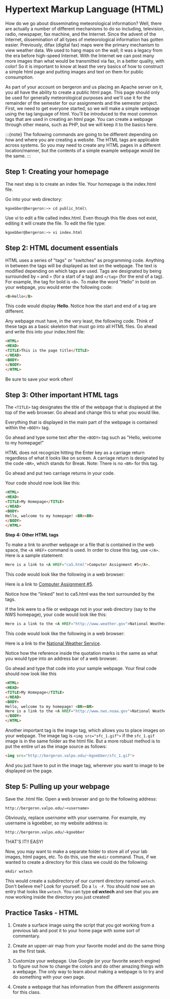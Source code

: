 # Hypertext Markup Language (HTML)

How do we go about disseminating meteorological information? Well, there
are actually a number of different mechanisms to do so including,
television, radio, newspaper, fax machine, and the Internet. Since the
advent of the Internet, dissemination of all types of meteorological
information has gotten easier. Previously, difax (digital fax) maps were
the primary mechanism to view weather data. We used to hang maps on the
wall; it was a legacy from the era before high-speed Internet. With the
Internet we can post many more images than what would be transmitted via
fax, in a better quality, with color! So it is important to know at
least the very basics of how to construct a simple html page and putting
images and text on them for public consumption.

As part of your account on bergeron and us placing an Apache server on
it, you all have the ability to create a public html page. This page
should only be used for generally meteorological purposes and we'll use
it for the remainder of the semester for our assignments and the
semester project. First, we need to get everyone started, so we will
make a simple webpage using the tag language of html. You'll be
introduced to the most common tags that are used in creating an html
page. You can create a webpage through other means, such as PHP, but we
will keep it to the basics here.

:::{note}
The following commands are going to be different depending on how and where
you are creating a website. The HTML tags are applicable across systems. So
you may need to create any HTML pages in a different location/manner, but
the contents of a simple example webpage would be the same.
:::

## Step 1: Creating your homepage

The next step is to create an index file. Your homepage is the
index.html file.

Go into your web directory:

`kgoebber@bergeron:~> cd public_html\`

Use vi to edit a file called index.html. Even though this file does not
exist, editing it will create the file. To edit the file type:

`kgoebber@bergeron:~> vi index.html`

## Step 2: HTML document essentials

HTML uses a series of "tags" or "switches" as programming code.
Anything in between the tags will be displayed as text on the webpage.
The text is modified depending on which tags are used. Tags are
designated by being surrounded by `<` and `>` (for a start of a tag) and
`</tag>` (for the end of a tag). For example, the tag for bold is
`<B>`. To make the word "Hello" in bold on your webpage, you would enter
the following code:

```html
<B>Hello</B>
```

This code would display **Hello**. Notice how the start and end of a tag
are different.

Any webpage must have, in the very least, the following code. Think of
these tags as a basic skeleton that must go into all HTML files. Go
ahead and write this into your index.html file:

```html
<HTML>
<HEAD>
<TITLE>This is the page title</TITLE>
</HEAD>
<BODY>
</BODY>
</HTML>
```

Be sure to save your work often!

## Step 3: Other important HTML tags

The `<TITLE>` tag designates the title of the webpage that is displayed
at the top of the web browser. Go ahead and change this to what you
would like.

Everything that is displayed in the main part of the webpage is
contained within the `<BODY>` tag.

Go ahead and type some text after the `<BODY>` tag such as "Hello,
welcome to my homepage!"

HTML does not recognize hitting the Enter key as a carriage return
regardless of what it looks like on screen. A carriage return is
designated by the code `<BR>`, which stands for Break. Note: There is no
`<BR>` for this tag.

Go ahead and put two carriage returns in your code.

Your code should now look like this:

```html
<HTML>
<HEAD>
<TITLE>My Homepage</TITLE>
</HEAD>
<BODY>
Hello, welcome to my homepage! <BR><BR>
</BODY>
</HTML>
```

**Step 4: Other HTML tags**

To make a link to another webpage or a file that is contained in the web
space, the `<A HREF>` command is used. In order to close this tag, use
`</A>`. Here is a sample statement:

```html
Here is a link to <A HREF="ca5.html">Computer Assignment #5</A>.
```

This code would look like the following in a web browser:

Here is a link to [Computer Assignment #5](http://bergeron.valpo.edu/~kgoebber/ca5.html).

Notice how the "linked" text to ca5.html was the text surrounded by
the tags.

If the link were to a file or webpage not in your web directory (say to
the NWS homepage), your code would look like this:

```html
Here is a link to the <A HREF="http://www.weather.gov">National Weather Service</A>.
```

This code would look like the following in a web browser:

Here is a link to the [National Weather Service](https://www.weather.gov).

Notice how the reference inside the quotation marks is the same as what
you would type into an address bar of a web browser.

Go ahead and type that code into your sample webpage. Your final code
should now look like this

```html
<HTML>
<HEAD>
<TITLE>My Homepage</TITLE>
</HEAD>
<BODY>
Hello, welcome to my homepage! <BR><BR>
Here is a link to the <A HREF="http://www.nws.noaa.gov">National Weather Service</A>.
</BODY>
</HTML>
```

Another important tag is the image tag, which allows you to place images
on your webpage. The image tag is ```<img src="sfc_1.gif">``` if the
`sfc_1.gif` image is in the same folder as the html file. But a more
robust method is to put the entire url as the image source as follows:

```html
<img src="http://bergeron.valpo.edu/~kgoebber/sfc_1.gif">
```

And you just have to put in the image tag, wherever you want to image to
be displayed on the page.

## Step 5: Pulling up your webpage

Save the .html file. Open a web browser and go to the following
address:

`http://bergeron.valpo.edu/~<username>`

Obviously, replace *username* with your username. For example, my
username is kgoebber, so my website address is:

`http://bergeron.valpo.edu/~kgoebber`

THAT'S IT!! EASY!

Now, you may want to make a separate folder to store all of your lab
images, html pages, etc. To do this, use the `mkdir` command. Thus, if
we wanted to create a directory for this class we could do the
following:

`mkdir wxtech`

This would create a subdirectory of our current directory named
`wxtech`. Don't believe me? Look for yourself. Do a `ls -F`. You
should now see an entry that looks like `wxtech`. You can type **cd
wxtech** and see that you are now working inside the directory you just
created!

## Practice Tasks - HTML

1.  Create a surface image using the script that you got working from a
    previous lab and post it to your home page with some sort of
    commentary.

2.  Create an upper-air map from your favorite model and do the same
    thing as the first task.

3.  Customize your webpage. Use Google (or your favorite search engine)
    to figure out how to change the colors and do other amazing things
    with a webpage. The only way to learn about making a webpage is to
    try and do something with your own page.

4.  Create a webpage that has information from the different assignments
    for this class.